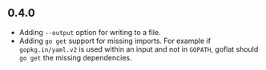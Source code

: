 ## 0.4.0
- Adding `--output` option for writing to a file.
- Adding `go get` support for missing imports. For example if `gopkg.in/yaml.v2` is used within an input and not in `GOPATH`, goflat should `go get` the missing dependencies.
